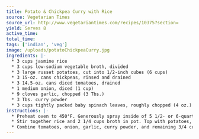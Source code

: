 ```yaml
---
title: Potato & Chickpea Curry with Rice
source: Vegetarian Times
source_url: http://www.vegetariantimes.com/recipes/10375?section=
yield: Serves 8
active_time: 
total_time: 
tags: ['indian', 'veg']
image: /uploads/potatoChickpeaCurry.jpg
ingredients: |-
  * 3 cups jasmine rice 
  * 3 cups low-sodium vegetable broth, divided 
  * 3 large russet potatoes, cut into 1/2-inch cubes (6 cups) 
  * 3 15-oz. cans chickpeas, rinsed and drained 
  * 3 14.5-oz. cans diced tomatoes, drained 
  * 1 medium onion, diced (1 cup) 
  * 9 cloves garlic, chopped (3 Tbs.) 
  * 3 Tbs. curry powder 
  * 3 cups tightly packed baby spinach leaves, roughly chopped (4 oz.) 
instructions: |-
  * Preheat oven to 450°F. Generously spray inside of 5 1/2- or 6-quart Dutch oven with cooking spray. 
  * Stir together rice and 2 1/4 cups broth in pot. Top with potatoes, season with salt and pepper, then add chickpeas. 
  * Combine tomatoes, onion, garlic, curry powder, and remaining 3/4 cup broth in bowl. Season with salt and pepper. Spread tomato mixture over chickpeas, then top with spinach. Cover pot, and bake 53 minutes, or about 3 minutes after aroma wafts from oven. 
---
```

